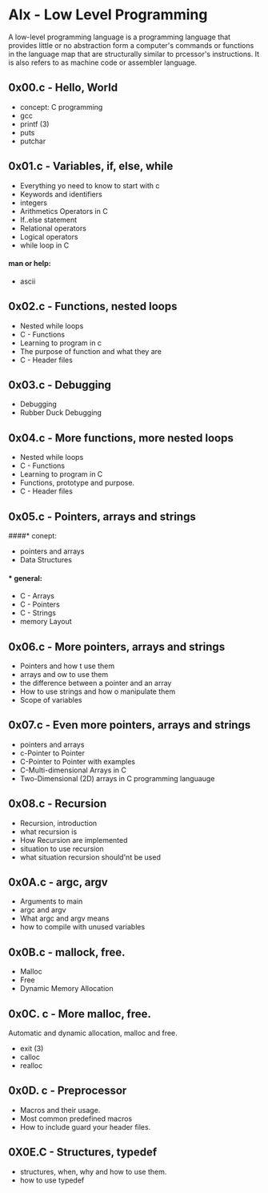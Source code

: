 # Alx - Low Level Programming
A low-level programming language is a programming language that provides little or no abstraction form a computer's commands or functions in the language map that are structurally similar to prcessor's instructions. It is also refers to as machine code or assembler language.

## 0x00.c - Hello, World
* concept: C programming
* gcc
* printf (3)
* puts
* putchar

## 0x01.c - Variables, if, else, while
* Everything yo need to know to start with c
* Keywords and identifiers
* integers
* Arithmetics Operators in C
* If..else statement
* Relational operators
* Logical operators
* while loop in C
#### man or help:
* ascii

## 0x02.c - Functions, nested loops
* Nested while loops
* C - Functions
* Learning to program in c
* The purpose of function and what they are
* C - Header files

## 0x03.c - Debugging
* Debugging
* Rubber Duck Debugging

## 0x04.c - More functions, more nested loops
* Nested while loops
* C - Functions
* Learning to program in C
* Functions, prototype and purpose.
* C - Header files

## 0x05.c - Pointers, arrays and strings
####* conept:
* pointers and arrays
* Data Structures
#### * general:
* C - Arrays
* C - Pointers
* C - Strings
* memory Layout

## 0x06.c - More pointers, arrays and strings
* Pointers and how t use them
* arrays and ow to use them
* the difference between a pointer and an array
* How to use strings and how o manipulate them
* Scope of variables

## 0x07.c - Even more pointers, arrays and strings
* pointers and arrays
* c-Pointer to Pointer
* C-Pointer to Pointer with examples
* C-Multi-dimensional Arrays in C
* Two-Dimensional (2D) arrays in C programming languauge

## 0x08.c - Recursion
* Recursion, introduction
* what recursion is
* How Recursion are implemented
* situation to use recursion
* what situation recursion should'nt be used

## 0x0A.c - argc, argv
* Arguments to main
* argc and argv
* What argc and argv means
* how to compile with unused variables

## 0x0B.c - mallock, free.
* Malloc
* Free
* Dynamic Memory Allocation

## 0x0C. c - More malloc, free.
Automatic and dynamic allocation, malloc and free.
* exit (3)
* calloc
* realloc

## 0x0D. c - Preprocessor
* Macros and their usage.
* Most common predefined macros
* How to include guard your header files.

## 0X0E.C - Structures, typedef
* structures, when, why and how to use them.
* how to use typedef




